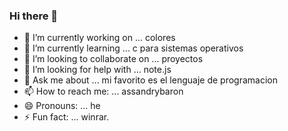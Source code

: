 ### Hi there 👋 

- 🔭 I’m currently working on ... colores
- 🌱 I’m currently learning ... c para sistemas operativos
- 👯 I’m looking to collaborate on ... proyectos
- 🤔 I’m looking for help with ... note.js
- 💬 Ask me about ... mi favorito es el lenguaje de programacion
- 📫 How to reach me: ... assandrybaron
- 😄 Pronouns: ... he 
- ⚡ Fun fact: ... winrar. 